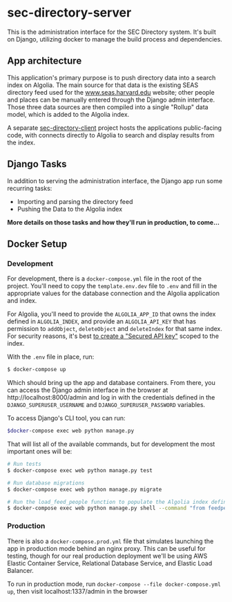 # sec-directory-server

This is the administration interface for the SEC Directory system. It's built on Django, utilizing docker to manage the build process and dependencies.

## App architecture

This application's primary purpose is to push directory data into a search index on Algolia. The main source for that data is the existing SEAS directory feed used for the www.seas.harvard.edu website; other people and places can be manually entered through the Django admin interface. Those three data sources are then compiled into a single "Rollup" data model, which is added to the Algolia index.

A separate [sec-directory-client][client] project hosts the applications public-facing code, with connects directly to Algolia to search and display results from the index.

## Django Tasks

In addition to serving the administration interface, the Django app run some recurring tasks:

- Importing and parsing the directory feed
- Pushing the Data to the Algolia index

**More details on those tasks and how they'll run in production, to come...**

## Docker Setup

### Development

For development, there is a `docker-compose.yml` file in the root of the project. You'll need to copy the `template.env.dev` file to `.env` and fill in the appropriate values for the database connection and the Algolia application and index.

For Algolia, you'll need to provide the `ALGOLIA_APP_ID` that owns the index defined in `ALGOLIA_INDEX`, and provide an `ALGOLIA_API_KEY` that has permission to `addObject`, `deleteObject` and `deleteIndex` for that same index. For security reasons, it's best [to create a "Secured API key"][api-key] scoped to the index.

With the `.env` file in place, run:

```sh
$ docker-compose up
```

Which should bring up the app and database containers. From there, you can access the Django admin interface in the browser at http://localhost:8000/admin and log in with the credentials defined in the `DJANGO_SUPERUSER_USERNAME` and `DJANGO_SUPERUSER_PASSWORD` variables.

To access Django's CLI tool, you can run:

```sh
$docker-compose exec web python manage.py
```

That will list all of the available commands, but for development the most important ones will be:

```sh
# Run tests
$ docker-compose exec web python manage.py test

# Run database migrations
$ docker-compose exec web python manage.py migrate

# Run the load_feed_people function to populate the Algolia index defined in ALGOLIA_INDEX
$ docker-compose exec web python manage.py shell --command "from feedperson.utils import load_feed_people; load_feed_people()"
```

### Production

There is also a `docker-compose.prod.yml` file that simulates launching the app in production mode behind an nginx proxy. This can be useful for testing, though for our real production deployment we'll be using AWS Elastic Container Service, Relational Database Service, and Elastic Load Balancer.

To run in production mode, run `docker-compose --file docker-compose.yml up`, then visit localhost:1337/admin in the browser

[client]: https://github.com/seas-computing/sec-directory-client
[api-key]: https://www.algolia.com/doc/guides/security/api-keys/#secured-api-keys
